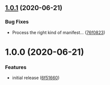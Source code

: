 ## [1.0.1](https://github.com/Alorel/rollup-plugin-manifest-json/compare/1.0.0...1.0.1) (2020-06-21)


### Bug Fixes

* Process the right kind of manifest... ([76f0823](https://github.com/Alorel/rollup-plugin-manifest-json/commit/76f082303aeb5f4bb81f5bd90b086eacf3d57556))

# 1.0.0 (2020-06-21)


### Features

* initial release ([6f51660](https://github.com/Alorel/rollup-plugin-manifest-json/commit/6f516601969f31105d25fa9d5ac2136b93d3045e))
